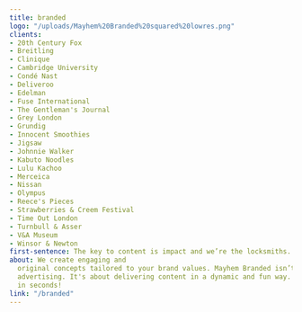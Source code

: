 ```yaml
---
title: branded
logo: "/uploads/Mayhem%20Branded%20squared%20lowres.png"
clients:
- 20th Century Fox
- Breitling
- Clinique
- Cambridge University
- Condé Nast
- Deliveroo
- Edelman
- Fuse International
- The Gentleman's Journal
- Grey London
- Grundig
- Innocent Smoothies
- Jigsaw
- Johnnie Walker
- Kabuto Noodles
- Lulu Kachoo
- Merceica
- Nissan
- Olympus
- Reece's Pieces
- Strawberries & Creem Festival
- Time Out London
- Turnbull & Asser
- V&A Museum
- Winsor & Newton
first-sentence: The key to content is impact and we’re the locksmiths.
about: We create engaging and
  original concepts tailored to your brand values. Mayhem Branded isn’t about traditional
  advertising. It's about delivering content in a dynamic and fun way. Talking points
  in seconds!
link: "/branded"
---
```



